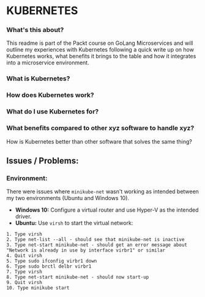 # KUBERNETES

### What's this about?
This readme is part of the Packt course on GoLang Microservices and will outline my experiences with Kubernetes following a quick write up on how Kubernetes works, what benefits it brings to the table and how it integrates into a microservice environment.

### What is Kubernetes?

### How does Kubernetes work?

### What do I use Kubernetes for?

### What benefits compared to other xyz software to handle xyz?
How is Kubernetes better than other software that solves the same thing?

## Issues / Problems:

### Environment:
There were issues where `minikube-net` wasn't working as intended between my two environments (Ubuntu and Windows 10). 

* **Windows 10:** Configure a virtual router and use Hyper-V as the intended driver.
* **Ubuntu:** Use `virsh` to start the virtual network:
```
1. Type virsh
2. Type net-list --all - should see that minikube-net is inactive
3. Type net-start minikube-net - should get an error message about "Network is already in use by interface virbr1" or similar
4. Quit virsh
5. Type sudo ifconfig virbr1 down
6. Type sudo brctl delbr virbr1
7. Type virsh
8. Type net-start minikube-net - should now start-up
9. Quit virsh
10. Type minikube start
```


